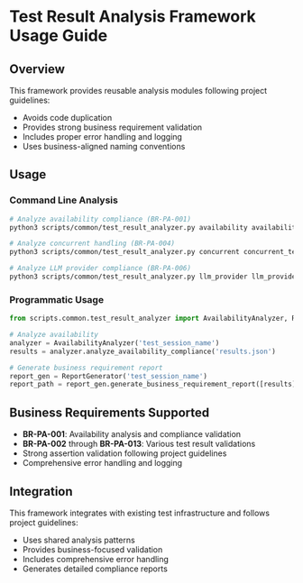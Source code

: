 # Test Result Analysis Framework Usage Guide

## Overview
This framework provides reusable analysis modules following project guidelines:
- Avoids code duplication
- Provides strong business requirement validation
- Includes proper error handling and logging
- Uses business-aligned naming conventions

## Usage

### Command Line Analysis
```bash
# Analyze availability compliance (BR-PA-001)
python3 scripts/common/test_result_analyzer.py availability availability_detailed_results.json test_session_name

# Analyze concurrent handling (BR-PA-004)
python3 scripts/common/test_result_analyzer.py concurrent concurrent_test_results.json test_session_name

# Analyze LLM provider compliance (BR-PA-006)
python3 scripts/common/test_result_analyzer.py llm_provider llm_provider_results.json test_session_name
```

### Programmatic Usage
```python
from scripts.common.test_result_analyzer import AvailabilityAnalyzer, ReportGenerator

# Analyze availability
analyzer = AvailabilityAnalyzer('test_session_name')
results = analyzer.analyze_availability_compliance('results.json')

# Generate business requirement report
report_gen = ReportGenerator('test_session_name')
report_path = report_gen.generate_business_requirement_report([results], 'report.md')
```

## Business Requirements Supported
- **BR-PA-001**: Availability analysis and compliance validation
- **BR-PA-002** through **BR-PA-013**: Various test result validations
- Strong assertion validation following project guidelines
- Comprehensive error handling and logging

## Integration
This framework integrates with existing test infrastructure and follows project guidelines:
- Uses shared analysis patterns
- Provides business-focused validation
- Includes comprehensive error handling
- Generates detailed compliance reports
